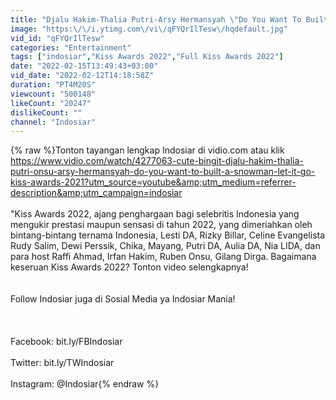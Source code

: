 ```yaml
---
title: "Djalu Hakim-Thalia Putri-Arsy Hermansyah \"Do You Want To Built A Snowman-Let It Go\" | KISS AWARDS"
image: "https:\/\/i.ytimg.com\/vi\/qFYQrIlTesw\/hqdefault.jpg"
vid_id: "qFYQrIlTesw"
categories: "Entertainment"
tags: ["indosiar","Kiss Awards 2022","Full Kiss Awards 2022"]
date: "2022-02-15T13:49:43+03:00"
vid_date: "2022-02-12T14:18:58Z"
duration: "PT4M20S"
viewcount: "500148"
likeCount: "20247"
dislikeCount: ""
channel: "Indosiar"
---
```

{% raw %}Tonton tayangan lengkap Indosiar di vidio.com atau klik <a rel="nofollow" target="blank" href="https://www.vidio.com/watch/4277063-cute-bingit-djalu-hakim-thalia-putri-onsu-arsy-hermansyah-do-you-want-to-built-a-snowman-let-it-go-kiss-awards-2021?utm_source=youtube&amp;utm_medium=referrer-description&amp;utm_campaign=indosiar">https://www.vidio.com/watch/4277063-cute-bingit-djalu-hakim-thalia-putri-onsu-arsy-hermansyah-do-you-want-to-built-a-snowman-let-it-go-kiss-awards-2021?utm_source=youtube&amp;utm_medium=referrer-description&amp;utm_campaign=indosiar</a><br /><br />&quot;Kiss Awards 2022, ajang penghargaan bagi selebritis Indonesia yang mengukir prestasi maupun sensasi di tahun 2022, yang dimeriahkan oleh bintang-bintang ternama Indonesia, Lesti DA, Rizky Billar, Celine Evangelista Rudy Salim, Dewi Perssik, Chika, Mayang, Putri DA, Aulia DA, Nia LIDA, dan para host Raffi Ahmad, Irfan Hakim, Ruben Onsu, Gilang Dirga. Bagaimana keseruan Kiss Awards 2022? Tonton video selengkapnya!<br /><br /><br />Follow Indosiar juga di Sosial Media ya Indosiar Mania!<br /><br /><br /><br />Facebook: bit.ly/FBIndosiar<br /><br />Twitter: bit.ly/TWIndosiar<br /><br />Instagram: @Indosiar{% endraw %}
